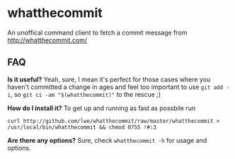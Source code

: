whatthecommit
=============

An unoffical command client to fetch a commit message from http://whatthecommit.com/

FAQ
---

**Is it useful?** Yeah, sure, I mean it's perfect for those cases where you haven't committed a
change in ages and feel too important to use `git add -i`, so `git ci -am "$(whatthecommit)"`
to the rescue ;)

**How do I install it?** To get up and running as fast as possbile run

    curl http://github.com/lwe/whatthecommit/raw/master/whatthecommit > /usr/local/bin/whatthecommit && chmod 0755 !#:3

**Are there any options?** Sure, check `whatthecommit -h` for usage and options.

